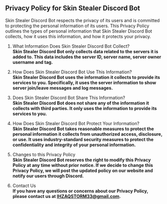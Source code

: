 ## Privacy Policy for Skin Stealer Discord Bot
Skin Stealer Discord Bot respects the privacy of its users and is committed to protecting the personal information of its users. This Privacy Policy outlines the types of personal information that Skin Stealer Discord Bot collects, how it uses this information, and how it protects your privacy.

1. What Information Does Skin Stealer Discord Bot Collect?  
**Skin Stealer Discord Bot only collects data related to the servers it is added to. This data includes the server ID, server name, server owner username and tag.**

2. How Does Skin Stealer Discord Bot Use This Information?  
**Skin Stealer Discord Bot uses the information it collects to provide its services to you. Specifically, it uses the server information to show server join/leave messages and log messages.**

3. Does Skin Stealer Discord Bot Share This Information?  
**Skin Stealer Discord Bot does not share any of the information it collects with third parties. It only uses the information to provide its services to you.**

4. How Does Skin Stealer Discord Bot Protect Your Information?  
**Skin Stealer Discord Bot takes reasonable measures to protect the personal information it collects from unauthorized access, disclosure, or use. It uses industry-standard security measures to protect the confidentiality and integrity of your personal information.**

5. Changes to this Privacy Policy  
**Skin Stealer Discord Bot reserves the right to modify this Privacy Policy at any time without prior notice. If we decide to change this Privacy Policy, we will post the updated policy on our website and notify our users through Discord.**

6. Contact Us  
**If you have any questions or concerns about our Privacy Policy, please contact us at IHZAQSTORM33@gmail.com.**